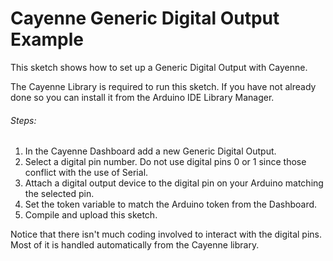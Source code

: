 # Cayenne Generic Digital Output Example

This sketch shows how to set up a Generic Digital Output with Cayenne.

The Cayenne Library is required to run this sketch. If you have not already done so you can install it from the Arduino IDE Library Manager.

###### Steps:
1. In the Cayenne Dashboard add a new Generic Digital Output.
2. Select a digital pin number. Do not use digital pins 0 or 1 since those conflict with the use of Serial.
3. Attach a digital output device to the digital pin on your Arduino matching the selected pin.
4. Set the token variable to match the Arduino token from the Dashboard.
5. Compile and upload this sketch.

Notice that there isn't much coding involved to interact with the digital pins.
Most of it is handled automatically from the Cayenne library.